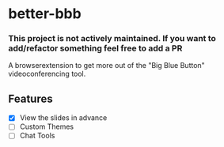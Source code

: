 # better-bbb
### This project is not actively maintained. If you want to add/refactor something feel free to add a PR
A browserextension to get more out of the "Big Blue Button" videoconferencing tool.
## Features
- [x] View the slides in advance
- [ ] Custom Themes
- [ ] Chat Tools
